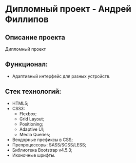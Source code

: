 # Дипломный проект - Андрей Филлипов

## Описание проекта
Дипломный проект
## Функционал:
- Адаптивный интерфейс для разных устройств.

## Стек технологий:
- HTML5;
- CSS3:
  - Flexbox;
  - Grid Layout;
  - Positioning;
  - Adaptive UI;
  - Media Queries;
- Вендорные префиксы в CSS;
- Препроцессоры: SASS/SCSS/LESS;
- Библиотека Bootstrap v4.5.3;
- Иконочные шрифты.

